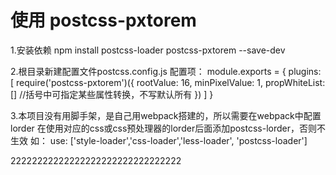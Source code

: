 # 使用 postcss-pxtorem
1.安装依赖
    npm install postcss-loader postcss-pxtorem --save-dev

2.根目录新建配置文件postcss.config.js
    配置项：
    module.exports = {
        plugins: [
            require('postcss-pxtorem')({
                rootValue: 16,
                minPixelValue: 1,
                propWhiteList: []     //括号中可指定某些属性转换，不写默认所有
            })
        ]
    }

3.本项目没有用脚手架，是自己用webpack搭建的，所以需要在webpack中配置lorder
  在使用对应的css或css预处理器的lorder后面添加postcss-lorder，否则不生效
  如： use: ['style-loader','css-loader','less-loader', 'postcss-loader']


22222222222222222222222222222222